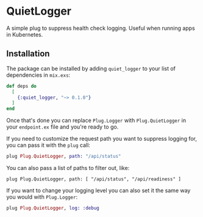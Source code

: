 # QuietLogger

A simple plug to suppress health check logging. Useful when running apps in
Kubernetes.

## Installation

The package can be installed by adding `quiet_logger` to your list of
dependencies in `mix.exs`:

```elixir
def deps do
  [
    {:quiet_logger, "~> 0.1.0"}
  ]
end
```

Once that's done you can replace `Plug.Logger` with `Plug.QuietLogger` in your
`endpoint.ex` file and you're ready to go.

If you need to customize the request path you want to suppress logging for, you
can pass it with the `plug` call:

```elixir
plug Plug.QuietLogger, path: "/api/status"
```

You can also pass a list of paths to filter out, like:

```
plug Plug.QuietLogger, path: [ "/api/status", "/api/readiness" ]
```

If you want to change your logging level you can also set it the same way you
would with `Plug.Logger`:

```elixir
plug Plug.QuietLogger, log: :debug
```
